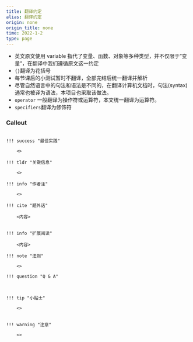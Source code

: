 ```yaml
---
title: 翻译约定
alias: 翻译约定
origin: none
origin_title: none
time: 2022-1-2
type: page
---
```

- 英文原文使用 variable 指代了变量、函数、对象等多种类型，并不仅限于”变量“，在翻译中我们遵循原文这一约定
- `{}`翻译为花括号
- 每节课后的小测试暂时不翻译，全部完结后统一翻译并解析
- 尽管自然语言中的句法和语法是不同的，在翻译计算机文档时，句法(syntax)通常也被译为语法，本项目也采取该做法。
- `operator` 一般翻译为操作符或运算符，本文统一翻译为运算符。
- `specifiers`翻译为修饰符


### Callout

```

!!! success "最佳实践"

	<>

!!! tldr "关键信息"

	<>

!!! info "作者注"

	<>

!!! cite "题外话"

    <内容>


!!! info "扩展阅读"

    <内容>

!!! note "法则"

	<>

!!! question "Q & A"



!!! tip "小贴士"

	<>


!!! warning "注意"

	<>
```